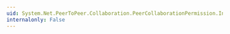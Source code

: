 ```yaml
---
uid: System.Net.PeerToPeer.Collaboration.PeerCollaborationPermission.Intersect(System.Security.IPermission)
internalonly: False
---
```

